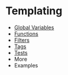 # Templating

- [Global Variables](global-variables.md)
- [Functions](functions.md)
- [Filters](filters.md)
- [Tags](tags.md)
- [Tests](tests.md)
- More
- Examples

